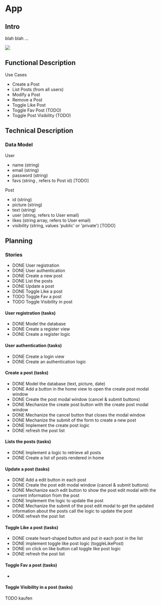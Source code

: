 # App

## Intro

blah blah ...

![](https://media3.giphy.com/media/PPgZCwZPKrLcw75EG1/giphy.gif?cid=ecf05e4780a082cf15d73aa22ee2180089e31802e5af25cf&ep=v1_gifs_gifId&rid=giphy.gif&ct=g)

## Functional Description

Use Cases

- Create a Post
- List Posts (from all users)
- Modify a Post
- Remove a Post
- Toggle Like Post
- Toggle Fav Post (TODO)
- Toggle Post Visibility (TODO)

## Technical Description

### Data Model

User
- name (string)
- email (string)
- password (string)
- favs (string , refers to Post id) [TODO]

Post
- id (string)
- picture (string)
- text (string)
- user (string, refers to User email)
- likes (string array, refers to User email)
- visibility (string, values 'public' or 'private') [TODO]

## Planning

### Stories

- DONE User registration
- DONE User authentication
- DONE Create a new post
- DONE List the posts
- DONE Update a post
- DONE Toggle Like a post
- TODO Toggle Fav a post
- TODO Toggle Visibility in post

#### User registration (tasks)

- DONE Model the database
- DONE Create a register view
- DONE Create a register logic

#### User authentication (tasks)

- DONE Create a login view
- DONE Create an authentication logic

#### Create a post (tasks)

- DONE Model the database (text, picture, date)
- DONE Add a button in the home view to open the create post modal window
- DONE Create the post modal window (cancel & submit buttons)
- DONE Mechanize the create post button with the create post modal window
- DONE Mechanize the cancel button that closes the modal window
- DONE Mechanize the submit of the form to create a new post
- DONE Implement the create post logic
- DONE refresh the post list

#### Lists the posts (tasks)

- DONE Implement a logic to retrieve all posts
- DONE Create a list of posts rendered in home

#### Update a post (tasks)

- DONE Add a edit button in each post
- DONE Create the post edit modal window (cancel & submit buttons)
- DONE Mechanize each edit button to show the post edit modal with the current information from the post
- DONE Implement the logic to update the post
- DONE Mechanize the submit of the post edit modal to get the updated information about the posts call the logic to update the post
- DONE refresh the post list

#### Toggle Like a post (tasks)

- DONE create heart-shaped button and put in each post in the list
- DONE implement toggle like post logic (toggleLikePost)
- DONE on click on like button call toggle like post logic
- DONE refresh the post list

#### Toggle Fav a post (tasks)

- 

#### Toggle Visibility in a post (tasks)
TODO kaufen



